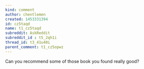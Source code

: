 ```yaml
---
kind: comment
author: chentlemen
created: 1453331394
id: cz5taqd
name: t1_cz5taqd
subreddit: AskReddit
subreddit_id : t5_2qh1i
thread_id: t3_41u40i
parent_comment: t1_cz5opwz
---
```


Can you recommend some of those book you found really good?
